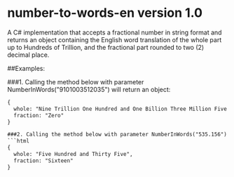 # number-to-words-en version 1.0
A C# implementation that accepts a fractional number in string format and returns an object containing the English word translation of the whole part up to Hundreds of Trillion, and the fractional part rounded to two (2) decimal place.

##Examples:

###1. Calling the method below with parameter NumberInWords("9101003512035") will return an object:
```html
{
  whole: "Nine Trillion One Hundred and One Billion Three Million Five Hundred and Twelve Thousand and Thirty Five",
  fraction: "Zero"
}

###2. Calling the method below with parameter NumberInWords("535.156") will return an object:
```html
{
  whole: "Five Hundred and Thirty Five",
  fraction: "Sixteen"
}
